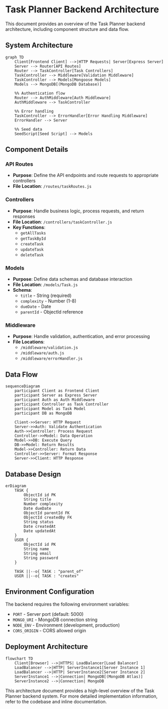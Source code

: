 # Task Planner Backend Architecture

This document provides an overview of the Task Planner backend architecture, including component structure and data flow.

## System Architecture

```mermaid
graph TD
    Client[Frontend Client] -->|HTTP Requests| Server[Express Server]
    Server --> Router[API Routes]
    Router --> TaskController[Task Controllers]
    TaskController --> Middleware[Validation Middleware]
    TaskController --> Models[Mongoose Models]
    Models --> MongoDB[(MongoDB Database)]
    
    %% Authentication flow
    Router --> AuthMiddleware[Auth Middleware]
    AuthMiddleware --> TaskController
    
    %% Error handling
    TaskController --> ErrorHandler[Error Handling Middleware]
    ErrorHandler --> Server
    
    %% Seed data
    SeedScript[Seed Script] --> Models
```

## Component Details

### API Routes
- **Purpose**: Define the API endpoints and route requests to appropriate controllers
- **File Location**: `/routes/taskRoutes.js`

### Controllers
- **Purpose**: Handle business logic, process requests, and return responses
- **File Location**: `/controllers/taskController.js`
- **Key Functions**: 
  - `getAllTasks`
  - `getTaskById` 
  - `createTask`
  - `updateTask`
  - `deleteTask`

### Models
- **Purpose**: Define data schemas and database interaction
- **File Location**: `/models/Task.js`
- **Schema**: 
  - `title` - String (required)
  - `complexity` - Number (1-8)
  - `dueDate` - Date
  - `parentId` - ObjectId reference

### Middleware
- **Purpose**: Handle validation, authentication, and error processing
- **File Locations**: 
  - `/middleware/validation.js`
  - `/middleware/auth.js`
  - `/middleware/errorHandler.js`

## Data Flow

```mermaid
sequenceDiagram
    participant Client as Frontend Client
    participant Server as Express Server
    participant Auth as Auth Middleware
    participant Controller as Task Controller
    participant Model as Task Model
    participant DB as MongoDB

    Client->>Server: HTTP Request
    Server->>Auth: Validate Authentication
    Auth->>Controller: Process Request
    Controller->>Model: Data Operation
    Model->>DB: Execute Query
    DB->>Model: Return Results
    Model->>Controller: Return Data
    Controller->>Server: Format Response
    Server->>Client: HTTP Response
```

## Database Design

```mermaid
erDiagram
    TASK {
        ObjectId id PK
        String title
        Number complexity
        Date dueDate
        ObjectId parentId FK
        ObjectId createdBy FK
        String status
        Date createdAt
        Date updatedAt
    }
    USER {
        ObjectId id PK
        String name
        String email
        String password
    }
    
    TASK ||--o{ TASK : "parent_of"
    USER ||--o{ TASK : "creates"
```

## Environment Configuration

The backend requires the following environment variables:
- `PORT` - Server port (default: 5000)
- `MONGO_URI` - MongoDB connection string
- `NODE_ENV` - Environment (development, production)
- `CORS_ORIGIN` - CORS allowed origin

## Deployment Architecture

```mermaid
flowchart TD
    Client[Browser] -->|HTTPS| LoadBalancer[Load Balancer]
    LoadBalancer -->|HTTP| ServerInstance1[Server Instance 1]
    LoadBalancer -->|HTTP| ServerInstance2[Server Instance 2]
    ServerInstance1 -->|Connection| MongoDB[(MongoDB Atlas)]
    ServerInstance2 -->|Connection| MongoDB
```

This architecture document provides a high-level overview of the Task Planner backend system. For more detailed implementation information, refer to the codebase and inline documentation. 